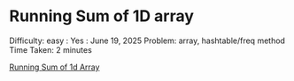 # Running  Sum of 1D array

Difficulty: easy
 : Yes
: June 19, 2025
Problem: array, hashtable/freq method
Time Taken: 2 minutes

[Running Sum of 1d Array](https://leetcode.com/problems/running-sum-of-1d-array/submissions/1669655409/)